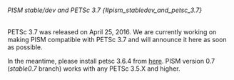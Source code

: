 ###### PISM stable/dev and PETSc 3.7 {#pism_stabledev_and_petsc_3.7}

PETSc 3.7 was released on April 25, 2016. We are currently working on
making PISM compatible with PETSc 3.7 and will announce it here as soon
as possible.

In the meantime, please install petsc 3.6.4 from
[here](http://ftp.mcs.anl.gov/pub/petsc/release-snapshots/petsc-3.6.4.tar.gz).
PISM version 0.7 (*stable0.7* branch) works with any PETSc 3.5.X and
higher.
